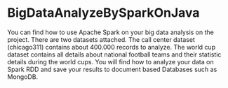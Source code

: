 # BigDataAnalyzeBySparkOnJava
You can find how to use Apache Spark on your big data analysis on the project. 
There are two datasets attached. 
The call center dataset (chicago311) contains about 400.000 records to analyze.
The world cup dataset contains all details about national football teams and their statistic details during the world cups.
You will find how to analyze your data on Spark RDD and save your results to document based Databases such as MongoDB. 
